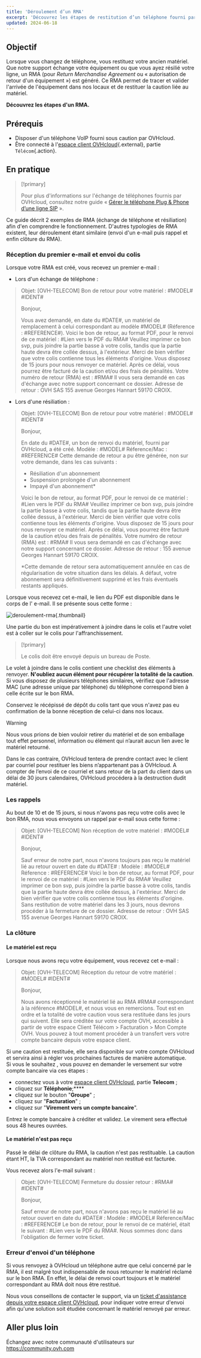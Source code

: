 ```yaml
---
title: 'Déroulement d’un RMA'
excerpt: 'Découvrez les étapes de restitution d’un téléphone fourni par OVHcloud'
updated: 2024-06-18
---
```


## Objectif

Lorsque vous changez de téléphone, vous restituez votre ancien matériel. Que notre support échange votre équipement ou que vous ayez résilié votre ligne, un RMA (pour *Return Merchandise Agreement* ou « autorisation de retour d'un équipement ») est généré. Ce RMA permet de tracer et valider l'arrivée de l'équipement dans nos locaux et de restituer la caution liée au matériel.

**Découvrez les étapes d'un RMA.**

## Prérequis

- Disposer d'un téléphone VoIP fourni sous caution par OVHcloud.
- Être connecté à l'[espace client OVHcloud](/links/manager){.external}, partie `Télécom`{.action}.

## En pratique

> [!primary]
>
> Pour plus d'informations sur l'échange de téléphones fournis par OVHcloud, consultez notre guide « [Gérer le téléphone Plug & Phone d’une ligne SIP](/pages/web_cloud/phone_and_fax/voip/commander_associer_ou_changer_un_telephone) ».

Ce guide décrit 2 exemples de RMA (échange de téléphone et résiliation) afin d'en comprendre le fonctionnement.
D'autres typologies de RMA existent, leur déroulement étant similaire (envoi d'un e-mail puis rappel et enfin clôture du RMA).

### Réception du premier e-mail et envoi du colis

Lorsque votre RMA est créé, vous recevez un premier e-mail :

-  Lors d'un échange de téléphone :

> 
> Objet: [OVH-TELECOM] Bon de retour pour votre matériel : #MODEL# #IDENT# 
>
>
> Bonjour,
>
> Vous avez demandé, en date du #DATE#, un matériel de remplacement à celui correspondant au modèle #MODEL# (Réference : #REFERENCE#).
> Voici le bon de retour, au format PDF, pour le renvoi de ce matériel : #Lien vers le PDF du RMA#
> Veuillez imprimer ce bon svp, puis joindre la partie basse à votre colis, tandis que la partie haute devra être collée dessus, à l'extérieur.
> Merci de bien vérifier que votre colis contienne tous les éléments d'origine. Vous disposez de 15 jours pour nous renvoyer ce matériel. 
> Après ce délai, vous pourrez être facturé de la caution et/ou des frais de pénalités.
> Votre numéro de retour (RMA) est : #RMA# Il vous sera demandé en cas d'échange avec notre support concernant ce dossier. 
> Adresse de retour : OVH SAS 155 avenue Georges Hannart 59170 CROIX.
>

- Lors d'une résiliation :

> 
> Objet: [OVH-TELECOM] Bon de retour pour votre matériel : #MODEL# #IDENT# 
>
> 
> Bonjour,
>
> En date du #DATE#, un bon de renvoi du matériel, fourni par OVHcloud, a été créé.
> Modèle : #MODEL# Réference/Mac : #REFERENCE#
> Cette demande de retour a pu être générée, non sur votre demande, dans les cas suivants :
>
> - Résiliation d'un abonnement
> - Suspension prolongée d'un abonnement
> - Impayé d'un abonnement*
>
> Voici le bon de retour, au format PDF, pour le renvoi de ce matériel : #Lien vers le PDF du RMA#
> Veuillez imprimer ce bon svp, puis joindre la partie basse à votre colis, tandis que la partie haute devra être collée dessus, à l'extérieur.
> Merci de bien vérifier que votre colis contienne tous les éléments d'origine.
> Vous disposez de 15 jours pour nous renvoyer ce matériel. Après ce délai, vous pourrez être facturé de la caution et/ou des frais de pénalités.
> Votre numéro de retour (RMA) est : #RMA# Il vous sera demandé en cas d'échange avec notre support concernant ce dossier.
> Adresse de retour : 155 avenue Georges Hannart 59170 CROIX.
> 
> *Cette demande de retour sera automatiquement annulée en cas de régularisation de votre situation dans les délais. 
> A défaut, votre abonnement sera définitivement supprimé et les frais éventuels restants appliqués.
>

Lorsque vous recevez cet e-mail, le lien du PDF est disponible dans le corps de l' e-mail. Il se présente sous cette forme :

![deroulement-rma](images/rma2020.png){.thumbnail}

Une partie du bon est impérativement à joindre dans le colis et l'autre volet est à coller sur le colis pour l'affranchissement.

> [!primary]
>
> Le colis doit être envoyé depuis un bureau de Poste.

Le volet à joindre dans le colis contient une checklist des éléments à renvoyer. **N'oubliez aucun élément pour récupérer la totalité de la caution**. 
<br>Si vous disposez de plusieurs téléphones similaires, vérifiez que l'adresse MAC (une adresse unique par téléphone) du téléphone correspond bien à celle écrite sur le bon RMA.

Conservez le récépissé de dépôt du colis tant que vous n'avez pas eu confirmation de la bonne réception de celui-ci dans nos locaux.

> [!warning]
>
>  Nous vous prions de bien vouloir retirer du matériel et de son emballage tout effet personnel, information ou élément qui n’aurait aucun lien avec le matériel retourné.
>  
>  Dans le cas contraire, OVHcloud tentera de prendre contact avec le client par courriel pour restituer les biens n’appartenant pas à OVHcloud. A compter de l’envoi de ce courriel et sans retour de la part du client dans un délai de 30 jours calendaires, OVHcloud procédera à la destruction dudit matériel.
>

### Les rappels

Au bout de 10 et de 15 jours, si nous n'avons pas reçu votre colis avec le bon RMA, nous vous envoyons un rappel par e-mail sous cette forme :

> 
> Objet: [OVH-TELECOM] Non réception de votre matériel : #MODEL# #IDENT#
>
>
> Bonjour,
>
> Sauf erreur de notre part, nous n'avons toujours pas reçu le matériel lié au retour ouvert en date du #DATE# :
> Modèle : #MODEL# 
> Réference : #REFERENCE#
> Voici le bon de retour, au format PDF, pour le renvoi de ce matériel : #Lien vers le PDF du RMA#
> Veuillez imprimer ce bon svp, puis joindre la partie basse à votre colis, tandis que la partie haute devra être collée dessus, à l'extérieur.
> Merci de bien vérifier que votre colis contienne tous les éléments d'origine.
> Sans restitution de votre matériel dans les 3 jours, nous devrons procéder à la fermeture de ce dossier.
> Adresse de retour : OVH SAS 155 avenue Georges Hannart 59170 CROIX.
>

### La clôture

#### Le matériel est reçu

Lorsque nous avons reçu votre équipement, vous recevez cet e-mail :

> 
> Objet: [OVH-TELECOM] Réception du retour de votre matériel : #MODEL# #IDENT#
> 
> 
> Bonjour,
>
> Nous avons réceptionné le matériel lié au RMA #RMA# correspondant à la référence #MODEL#, et nous vous en remercions.
> Tout est en ordre et la totalité de votre caution vous sera restituée dans les jours qui suivent. 
> Elle sera créditée sur votre compte OVH, accessible à partir de votre espace Client Télécom > Facturation > Mon Compte OVH.
> Vous pouvez à tout moment procéder à un transfert vers votre compte bancaire depuis votre espace client.
>

Si une caution est restituée, elle sera disponible sur votre compte OVHcloud et servira ainsi à régler vos prochaines factures de manière automatique. 
<br>Si vous le souhaitez , vous pouvez en demander le versement sur votre compte bancaire via ces étapes :

-   connectez vous à votre [espace client OVHcloud](/links/manager), partie **Telecom** ;
-   cliquez sur **Téléphonie**;****
-   cliquez sur le bouton "**Groupe**" ;
-   cliquez sur "**Facturation**" ;
-   cliquez sur "**Virement vers un compte bancaire**".

Entrez le compte bancaire à créditer et validez. Le virement sera effectué sous 48 heures ouvrées.

#### Le matériel n'est pas reçu

Passé le délai de clôture du RMA, la caution n'est pas restituable. La caution étant HT, la TVA correspondant au matériel non restitué est facturée.

Vous recevez alors l'e-mail suivant :

> 
> Objet: [OVH-TELECOM] Fermeture du dossier retour : #RMA# #IDENT#
>
> Bonjour,
>
> Sauf erreur de notre part, nous n'avons pas reçu le matériel lié au retour ouvert en date du #DATE# : 
> Modèle : #MODEL# 
> Réference/Mac : #REFERENCE#
> Le bon de retour, pour le renvoi de ce matériel, était le suivant : #Lien vers le PDF du RMA#.
> Nous sommes donc dans l'obligation de fermer votre ticket.
>      

### Erreur d'envoi d'un téléphone 

Si vous renvoyez à OVHcloud un téléphone autre que celui concerné par le RMA, il est malgré tout indispensable de nous retourner le matériel réclamé sur le bon RMA. En effet, le délai de renvoi court toujours et le matériel correspondant au RMA doit nous être restitué. 

Nous vous conseillons de contacter le support, via un [ticket d'assistance depuis votre espace client OVHcloud](https://www.ovh.com/manager/dedicated/index.html#/support/tickets), pour indiquer votre erreur d'envoi afin qu'une solution soit étudiée concernant le matériel renvoyé par erreur.  

## Aller plus loin

Échangez avec notre communauté d'utilisateurs sur <https://community.ovh.com>
